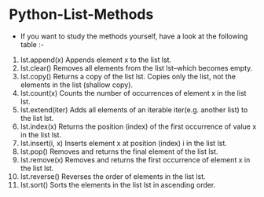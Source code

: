 # Python-List-Methods
- If you want to study the methods yourself, have a look at the following table :-

1) lst.append(x)	        Appends element x to the list lst.
2) lst.clear()	          Removes all elements from the list lst–which becomes empty.
3) lst.copy()	            Returns a copy of the list lst. Copies only the list, not the elements in the list (shallow copy).
4) lst.count(x)	          Counts the number of occurrences of element x in the list lst.
5) lst.extend(iter)	      Adds all elements of an iterable iter(e.g. another list) to the list lst.
6) lst.index(x)	          Returns the position (index) of the first occurrence of value x in the list lst.
7) lst.insert(i, x)	      Inserts element x at position (index) i in the list lst.
8) lst.pop()	            Removes and returns the final element of the list lst.
9) lst.remove(x)	        Removes and returns the first occurrence of element x in the list lst.
10) lst.reverse()	        Reverses the order of elements in the list lst.
11) lst.sort()	          Sorts the elements in the list lst in ascending order.
